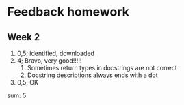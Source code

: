 # Feedback homework

## Week 2

1. 0,5; identified, downloaded
2. 4; Bravo, very good!!!!!
   1. Sometimes return types in docstrings are not correct
   2. Docstring descriptions always ends with a dot
3. 0,5; OK

sum: 5